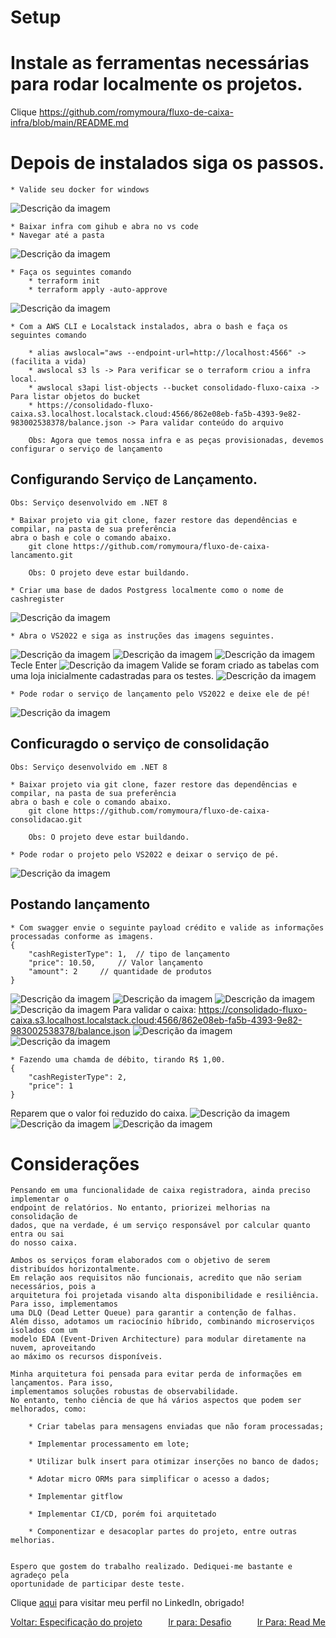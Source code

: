 # Setup

# Instale as ferramentas necessárias para rodar localmente os projetos.
	
Clique <a href="https://github.com/romymoura/fluxo-de-caixa-infra/blob/main/README.md">https://github.com/romymoura/fluxo-de-caixa-infra/blob/main/README.md</a>

# Depois de instalados siga os passos.

	* Valide seu docker for windows 
![Descrição da imagem](../.content/setup/001-docker-localstack.png)

	* Baixar infra com gihub e abra no vs code
	* Navegar até a pasta 

![Descrição da imagem](../.content/setup/001-pasta-infra.png)

	* Faça os seguintes comando
		* terraform init
		* terraform apply -auto-approve

![Descrição da imagem](../.content/setup/002-comandos-infra.png)
		
	* Com a AWS CLI e Localstack instalados, abra o bash e faça os seguintes comando
		
		* alias awslocal="aws --endpoint-url=http://localhost:4566" -> (facilita a vida)
		* awslocal s3 ls -> Para verificar se o terraform criou a infra local.
		* awslocal s3api list-objects --bucket consolidado-fluxo-caixa -> Para listar objetos do bucket
		* https://consolidado-fluxo-caixa.s3.localhost.localstack.cloud:4566/862e08eb-fa5b-4393-9e82-983002538378/balance.json -> Para validar conteúdo do arquivo

		Obs: Agora que temos nossa infra e as peças provisionadas, devemos configurar o serviço de lançamento

## Configurando Serviço de Lançamento.
	
	Obs: Serviço desenvolvido em .NET 8

	* Baixar projeto via git clone, fazer restore das dependências e compilar, na pasta de sua preferência 
	abra o bash e cole o comando abaixo.
		git clone https://github.com/romymoura/fluxo-de-caixa-lancamento.git

		Obs: O projeto deve estar buildando.

	* Criar uma base de dados Postgress localmente como o nome de cashregister
![Descrição da imagem](../.content/setup/003-criando-base.png)

	* Abra o VS2022 e siga as instruções das imagens seguintes.
![Descrição da imagem](../.content/setup/004-criando-base.png)
![Descrição da imagem](../.content/setup/005-criando-base.png)
![Descrição da imagem](../.content/setup/006-criando-base.png)
Tecle Enter
![Descrição da imagem](../.content/setup/007-criando-base.png)
Valide se foram criado as tabelas com uma loja inicialmente cadastradas para os testes.	
![Descrição da imagem](../.content/setup/008-criando-base.png)
	
	* Pode rodar o serviço de lançamento pelo VS2022 e deixe ele de pé!
![Descrição da imagem](../.content/setup/009-api-lancamento.png)

## Conficuragdo o serviço de consolidação

	Obs: Serviço desenvolvido em .NET 8

	* Baixar projeto via git clone, fazer restore das dependências e compilar, na pasta de sua preferência 
	abra o bash e cole o comando abaixo.
		git clone https://github.com/romymoura/fluxo-de-caixa-consolidacao.git

		Obs: O projeto deve estar buildando.

	* Pode rodar o projeto pelo VS2022 e deixar o serviço de pé.
![Descrição da imagem](../.content/setup/010-worker-consolidacao.png)


## Postando lançamento
	
	* Com swagger envie o seguinte payload crédito e valide as informações processadas conforme as imagens.
	{
		"cashRegisterType": 1,	// tipo de lançamento
		"price": 10.50,		// Valor lançamento
		"amount": 2		// quantidade de produtos
	}
![Descrição da imagem](../.content/setup/011-worker-consolidacao.png)
![Descrição da imagem](../.content/setup/012-worker-consolidacao.png)
![Descrição da imagem](../.content/setup/013-worker-consolidacao.png)
![Descrição da imagem](../.content/setup/014-worker-consolidacao.png)
Para validar o caixa: https://consolidado-fluxo-caixa.s3.localhost.localstack.cloud:4566/862e08eb-fa5b-4393-9e82-983002538378/balance.json
![Descrição da imagem](../.content/setup/015-worker-consolidacao.png)
![Descrição da imagem](../.content/setup/016-worker-consolidacao.png)

	* Fazendo uma chamda de débito, tirando R$ 1,00.
	{
		"cashRegisterType": 2,
		"price": 1
	}

Reparem que o valor foi reduzido do caixa.
![Descrição da imagem](../.content/setup/016-worker-consolidacao.png)
![Descrição da imagem](../.content/setup/017-worker-consolidacao.png)
![Descrição da imagem](../.content/setup/018-worker-consolidacao.png)


# Considerações

	Pensando em uma funcionalidade de caixa registradora, ainda preciso implementar o 
	endpoint de relatórios. No entanto, priorizei melhorias na consolidação de 
	dados, que na verdade, é um serviço responsável por calcular quanto entra ou sai 
	do nosso caixa.

	Ambos os serviços foram elaborados com o objetivo de serem distribuídos horizontalmente. 
	Em relação aos requisitos não funcionais, acredito que não seriam necessários, pois a 
	arquitetura foi projetada visando alta disponibilidade e resiliência. Para isso, implementamos 
	uma DLQ (Dead Letter Queue) para garantir a contenção de falhas. 
	Além disso, adotamos um raciocínio híbrido, combinando microserviços isolados com um 
	modelo EDA (Event-Driven Architecture) para modular diretamente na nuvem, aproveitando 
	ao máximo os recursos disponíveis.

	Minha arquitetura foi pensada para evitar perda de informações em lançamentos. Para isso, 
	implementamos soluções robustas de observabilidade.
	No entanto, tenho ciência de que há vários aspectos que podem ser melhorados, como:

		* Criar tabelas para mensagens enviadas que não foram processadas;

		* Implementar processamento em lote;

		* Utilizar bulk insert para otimizar inserções no banco de dados;

		* Adotar micro ORMs para simplificar o acesso a dados;

		* Implementar gitflow

		* Implementar CI/CD, porém foi arquitetado

		* Componentizar e desacoplar partes do projeto, entre outras melhorias.


	Espero que gostem do trabalho realizado. Dediquei-me bastante e agradeço pela 
	oportunidade de participar deste teste.	


Clique <a href="https://github.com/romymoura/fluxo-de-caixa-infra/blob/main/README.md">aqui</a> para visitar meu perfil no LinkedIn, obrigado!
	

<div style="display: flex; justify-content: space-between;">
  <a href="./0003-especificações-do-projeto.md">Voltar: Especificação do projeto</a>
  <a href="./0000-desafio.md">Ir para: Desafio</a>
  <a href="../README.md">Ir Para: Read Me</a>
</div>